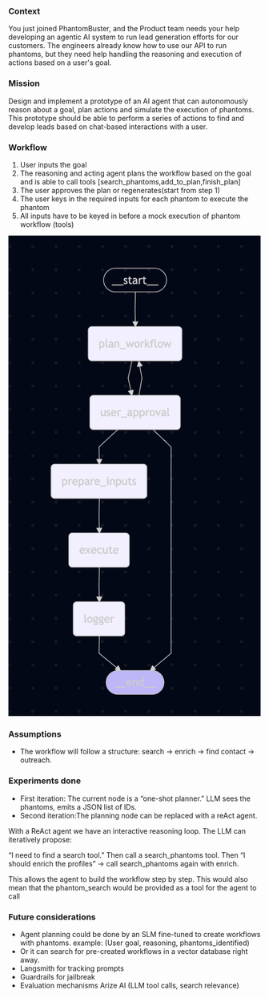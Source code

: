 ### Context
You just joined PhantomBuster, and the Product team needs your help developing an agentic AI
system to run lead generation efforts for our customers. The engineers already know how to use
our API to run phantoms, but they need help handling the reasoning and execution of actions
based on a user's goal.

### Mission
Design and implement a prototype of an AI agent that can autonomously reason about a goal,
plan actions and simulate the execution of phantoms. This prototype should be able to perform
a series of actions to find and develop leads based on chat-based interactions with a user.

### Workflow
1) User inputs the goal
2) The reasoning and acting agent plans the workflow based on the goal and is able to call tools [search_phantoms,add_to_plan,finish_plan]
3) The user approves the plan or regenerates(start from step 1)
4) The user keys in the required inputs for each phantom to execute the phantom
5) All inputs have to be keyed in before a mock execution of phantom workflow (tools)

![graph](https://github.com/ruinahkoh/phantom_agent_lead_generation/blob/main/graph.png)


### Assumptions
- The workflow will follow a structure: search → enrich → find contact → outreach.

### Experiments done
- First iteration: The current node is a “one-shot planner.” LLM sees the phantoms, emits a JSON list of IDs.
- Second iteration:The planning node can be replaced with a reAct agent. 

With a ReAct agent we have an interactive reasoning loop. 
The LLM can iteratively propose:

“I need to find a search tool.”
Then call a search_phantoms tool.
Then “I should enrich the profiles” → call search_phantoms again with enrich.

This allows the agent to build the workflow step by step. This would also mean that the phantom_search would be provided as a tool for the agent to call


### Future considerations
- Agent planning could be done by an SLM fine-tuned to create workflows with phantoms. example: (User goal, reasoning, phantoms_identified) 
- Or it can search for pre-created workflows in a vector database right away.
- Langsmith for tracking prompts
- Guardrails for jailbreak
- Evaluation mechanisms Arize AI (LLM tool calls, search relevance)
